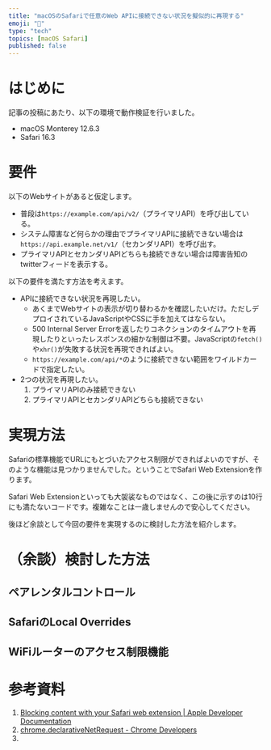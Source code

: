 ```yaml
---
title: "macOSのSafariで任意のWeb APIに接続できない状況を擬似的に再現する"
emoji: "🐡"
type: "tech"
topics: [macOS Safari]
published: false
---
```

# はじめに

記事の投稿にあたり、以下の環境で動作検証を行いました。

- macOS Monterey 12.6.3
- Safari 16.3

# 要件

以下のWebサイトがあると仮定します。

- 普段は`https://example.com/api/v2/`（プライマリAPI）を呼び出している。
- システム障害など何らかの理由でプライマリAPIに接続できない場合は`https://api.example.net/v1/`（セカンダリAPI）を呼び出す。
- プライマリAPIとセカンダリAPIどちらも接続できない場合は障害告知のtwitterフィードを表示する。

以下の要件を満たす方法を考えます。

- APIに接続できない状況を再現したい。
  - あくまでWebサイトの表示が切り替わるかを確認したいだけ。ただしデプロイされているJavaScriptやCSSに手を加えてはならない。
  - 500 Internal Server Errorを返したりコネクションのタイムアウトを再現したりといったレスポンスの細かな制御は不要。JavaScriptの`fetch()`や`xhr()`が失敗する状況を再現できればよい。
  - `https://example.com/api/*`のように接続できない範囲をワイルドカードで指定したい。
- 2つの状況を再現したい。
  1. プライマリAPIのみ接続できない
  2. プライマリAPIとセカンダリAPIどちらも接続できない

# 実現方法

Safariの標準機能でURLにもとづいたアクセス制限ができればよいのですが、そのような機能は見つかりませんでした。ということでSafari Web Extensionを作ります。

Safari Web Extensionといっても大袈裟なものではなく、この後に示すのは10行にも満たないコードです。複雑なことは一歳しませんので安心してください。

後ほど余談として今回の要件を実現するのに検討した方法を紹介します。

# （余談）検討した方法

## ペアレンタルコントロール

## SafariのLocal Overrides

## WiFiルーターのアクセス制限機能

# 参考資料

1. [Blocking content with your Safari web extension | Apple Developer Documentation](https://developer.apple.com/documentation/safariservices/safari_web_extensions/blocking_content_with_your_safari_web_extension)
2. [chrome.declarativeNetRequest - Chrome Developers](https://developer.chrome.com/docs/extensions/reference/declarativeNetRequest/#type-RuleCondition)
3. [](https://github.com/requestly/modify-headers-manifest-v3)
